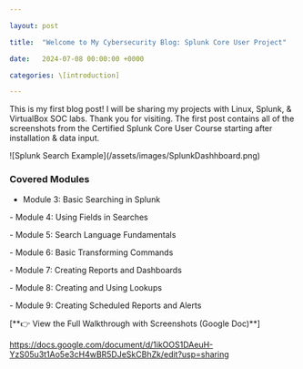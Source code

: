 ```yaml
---

layout: post

title:  "Welcome to My Cybersecurity Blog: Splunk Core User Project"

date:   2024-07-08 00:00:00 +0000

categories: \[introduction]

---
```




This is my first blog post! I will be sharing my projects with Linux, Splunk, \& VirtualBox SOC labs. Thank you for visiting. The first post contains all of the screenshots from the Certified Splunk Core User Course starting after installation \& data input.

!\[Splunk Search Example](/assets/images/SplunkDashhboard.png)

### Covered Modules

- Module 3: Basic Searching in Splunk

\- Module 4: Using Fields in Searches

\- Module 5: Search Language Fundamentals

\- Module 6: Basic Transforming Commands

\- Module 7: Creating Reports and Dashboards

\- Module 8: Creating and Using Lookups

\- Module 9: Creating Scheduled Reports and Alerts



\[\*\*👉 View the Full Walkthrough with Screenshots (Google Doc)\*\*]

https://docs.google.com/document/d/1ikOOS1DAeuH-YzS05u3t1Ao5e3cH4wBR5DJeSkCBhZk/edit?usp=sharing








